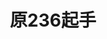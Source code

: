 ---
title: 原236起手
index: false
icon: book
pageInfo: false
editLink: false
prev: false
next: false
---